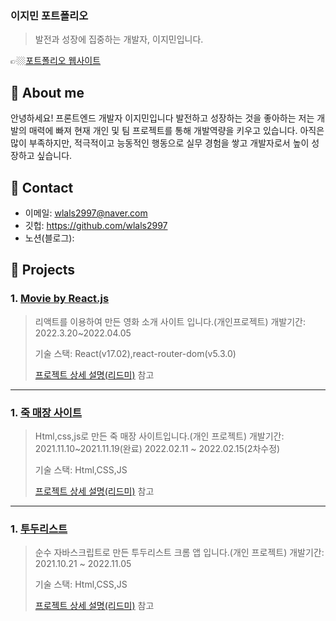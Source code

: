 
### 이지민 포트폴리오
> 발전과 성장에 집중하는 개발자, 이지민입니다.

👉🏼[포트폴리오 웹사이트]( https://wlals2997.github.io/portfolio/)

## :pushpin: About me
안녕하세요! 프론트엔드 개발자 이지민입니다
발전하고 성장하는 것을 좋아하는 저는 개발의 매력에 빠져 현재 개인 및 팀 프로젝트를 통해 개발역량을 키우고 있습니다.
아직은 많이 부족하지만, 적극적이고 능동적인 행동으로 실무 경험을 쌓고 개발자로서 높이 성장하고 싶습니다.

## :pushpin: Contact
- 이메일: wlals2997@naver.com
- 깃헙: https://github.com/wlals2997
- 노션(블로그):

## :pushpin: Projects
### 1. [Movie by React.js](https://wlals2997.github.io/react-for-beginners/)
> 리액트를 이용하여 만든 영화 소개 사이트 입니다.(개인프로젝트)
> 개발기간: 2022.3.20~2022.04.05
>
>기술 스택:
> React(v17.02),react-router-dom(v5.3.0)
>
>[프로젝트 상세 설명(리드미)](https://github.com/wlals2997/react-for-beginners/tree/master) 참고

---

### 1. [죽 매장 사이트](https://wlals2997.github.io/HEEJUK//)
> Html,css,js로 만든 죽 매장 사이트입니다.(개인 프로젝트)
> 개발기간: 2021.11.10~2021.11.19(완료)
>2022.02.11 ~ 2022.02.15(2차수정)
>
>기술 스택:
> Html,CSS,JS
>
>[프로젝트 상세 설명(리드미)](https://github.com/wlals2997/HEEJUK) 참고

---

### 1. [투두리스트](https://wlals2997.github.io/MyTODO/)
> 순수 자바스크립트로 만든 투두리스트 크롬 앱 입니다.(개인 프로젝트)
> 개발기간: 2021.10.21 ~ 2022.11.05
>
>기술 스택:
> Html,CSS,JS
>
>[프로젝트 상세 설명(리드미)](https://github.com/wlals2997/MyTODO) 참고


